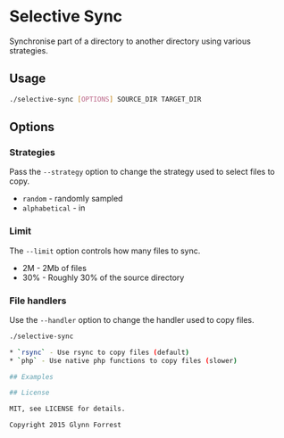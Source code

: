 # Selective Sync

Synchronise part of a directory to another directory using various
strategies.

## Usage

```bash
./selective-sync [OPTIONS] SOURCE_DIR TARGET_DIR
```

## Options

### Strategies

Pass the `--strategy` option to change the strategy used to select
files to copy.

* `random` - randomly sampled
* `alphabetical` - in

### Limit

The `--limit` option controls how many files to sync.

* 2M - 2Mb of files
* 30% - Roughly 30% of the source directory

### File handlers

Use the `--handler` option to change the handler used to copy files.

```bash
./selective-sync

* `rsync` - Use rsync to copy files (default)
* `php` - Use native php functions to copy files (slower)

## Examples

## License

MIT, see LICENSE for details.

Copyright 2015 Glynn Forrest
